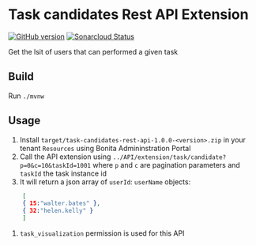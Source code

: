 # Task candidates Rest API Extension

[![GitHub version](https://badge.fury.io/gh/Bonitasoft-Community%2task-candidates-rest-api.svg)](https://badge.fury.io/gh/Bonitasoft-Community%2Ftask-candidates-rest-api)
[![Sonarcloud Status](https://sonarcloud.io/api/project_badges/measure?project=Bonitasoft-Community_task-candidates-rest-api&metric=alert_status)](https://sonarcloud.io/dashboard?id=Bonitasoft-Community_task-candidates-rest-api)

Get the lsit of users that can performed a given task

## Build

Run `./mvnw`

## Usage

1. Install `target/task-candidates-rest-api-1.0.0-<version>.zip` in your tenant `Resources` using Bonita Admininstration Portal
1. Call the API extension using `../API/extension/task/candidate?p=0&c=10&taskId=1001` where `p` and `c` are pagination parameters and `taskId` the task instance id
1. It will return a json array of `userId`: `userName` objects:
```json
	[
	{ 15:"walter.bates" },
	{ 32:"helen.kelly" }
	]
```
1. `task_visualization` permission is used for this API